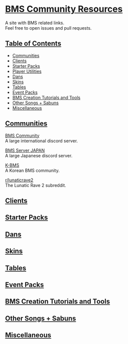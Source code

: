 # [BMS Community Resources](#bms-community-resources)

A site with BMS related links.
<br>
Feel free to open issues and pull requests.

## [Table of Contents](#table-of-contents)

* [Communities](#communities)
* [Clients](#clients)
* [Starter Packs](#starter-packs)
* [Player Utilities](#player-utilities)
* [Dans](#dans)
* [Skins](#skins)
* [Tables](#tables)
* [Event Packs](#event-packs)
* [BMS Creation Tutorials and Tools](#bms-creation)
* [Other Songs + Sabuns](#sabuns)
* [Miscellaneous](#miscellaneous)

## [Communities](#communities)

[BMS Community](https://discord.gg/Q4vKF8T)
<br>
A large international discord server.

[BMS Server JAPAN](https://discord.gg/DvxHfEa)
<br>
A large Japanese discord server.

[K-BMS](https://k-bms.com/)
<br>
A Korean BMS community.

[r/lunaticrave2](https://www.reddit.com/r/lunaticrave2/)
<br>
The Lunatic Rave 2 subreddit.

## [Clients](#clients)



## [Starter Packs](#starter-packs)



## [Dans](#dans)



## [Skins](#skins)



## [Tables](#tables)



## [Event Packs](#event-packs)



## [BMS Creation Tutorials and Tools](#bms-creation)



## [Other Songs + Sabuns](#sabuns)



## [Miscellaneous](#miscellaneous)


